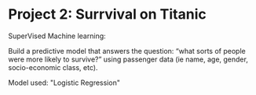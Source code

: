# Project 2: Surrvival on Titanic
SuperVised Machine learning:

Build a predictive model that answers the question: “what sorts of people were more likely to survive?” using passenger data (ie name, age, gender, socio-economic class, etc). 

Model used: "Logistic Regression"

